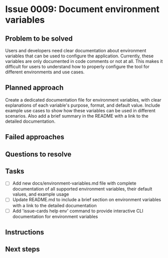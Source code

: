 # Issue 0009: Document environment variables

## Problem to be solved
Users and developers need clear documentation about environment variables that can be used to configure the application. Currently, these variables are only documented in code comments or not at all. This makes it difficult for users to understand how to properly configure the tool for different environments and use cases.


## Planned approach
Create a dedicated documentation file for environment variables, with clear explanations of each variable's purpose, format, and default value. Include example use cases to show how these variables can be used in different scenarios. Also add a brief summary in the README with a link to the detailed documentation.


## Failed approaches


## Questions to resolve


## Tasks


- [ ] Add new docs/environment-variables.md file with complete documentation of all supported environment variables, their default values, and example usage
- [ ] Update README.md to include a brief section on environment variables with a link to the detailed documentation
- [ ] Add 'issue-cards help env' command to provide interactive CLI documentation for environment variables
## Instructions


## Next steps


